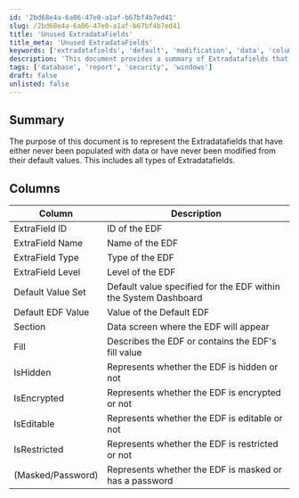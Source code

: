 ```yaml
---
id: '2bd68e4a-6a06-47e0-a1af-b67bf4b7ed41'
slug: /2bd68e4a-6a06-47e0-a1af-b67bf4b7ed41
title: 'Unused ExtradataFields'
title_meta: 'Unused ExtradataFields'
keywords: ['extradatafields', 'default', 'modification', 'data', 'columns']
description: 'This document provides a summary of Extradatafields that have either never been populated with data or have never been modified from their default values. It includes a detailed description of each column associated with the Extradatafields, outlining their properties and functionalities.'
tags: ['database', 'report', 'security', 'windows']
draft: false
unlisted: false
---
```


## Summary

The purpose of this document is to represent the Extradatafields that have either never been populated with data or have never been modified from their default values. This includes all types of Extradatafields.

## Columns

| Column                     | Description                                                          |
|---------------------------|----------------------------------------------------------------------|
| ExtraField ID             | ID of the EDF                                                       |
| ExtraField Name           | Name of the EDF                                                     |
| ExtraField Type           | Type of the EDF                                                     |
| ExtraField Level          | Level of the EDF                                                   |
| Default Value Set         | Default value specified for the EDF within the System Dashboard     |
| Default EDF Value         | Value of the Default EDF                                           |
| Section                   | Data screen where the EDF will appear                               |
| Fill                      | Describes the EDF or contains the EDF's fill value                  |
| IsHidden                  | Represents whether the EDF is hidden or not                         |
| IsEncrypted               | Represents whether the EDF is encrypted or not                      |
| IsEditable                | Represents whether the EDF is editable or not                       |
| IsRestricted              | Represents whether the EDF is restricted or not                     |
| (Masked/Password)        | Represents whether the EDF is masked or has a password              |